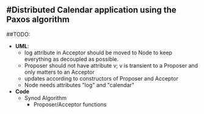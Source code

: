 #Distributed Calendar application using the Paxos algorithm
---
##TODO:
* **UML**:
    * log attribute in Acceptor should be moved to Node to keep everything as decoupled as possible.
    * Proposer should not have attribute v; v is transient to a Proposer and only matters to an Acceptor
    * updates according to constructors of Proposer and Acceptor
    * Node needs attributes "log" and "calendar"
* **Code**
    * Synod Algorithm
        * Proposer/Acceptor functions